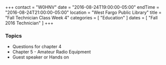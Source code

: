 +++
contact = "W0HNV"
date = "2016-08-24T19:00:00-05:00"
endTime = "2016-08-24T21:00:00-05:00"
location = "West Fargo Public Library"
title = "Fall Technician Class Week 4"
categories = [ "Education" ]
dates = [ "Fall 2016 Technician" ]
+++
### Topics

* Questions for chapter 4
* Chapter 5 - Amateur Radio Equipment
* Guest speaker or Hands on
